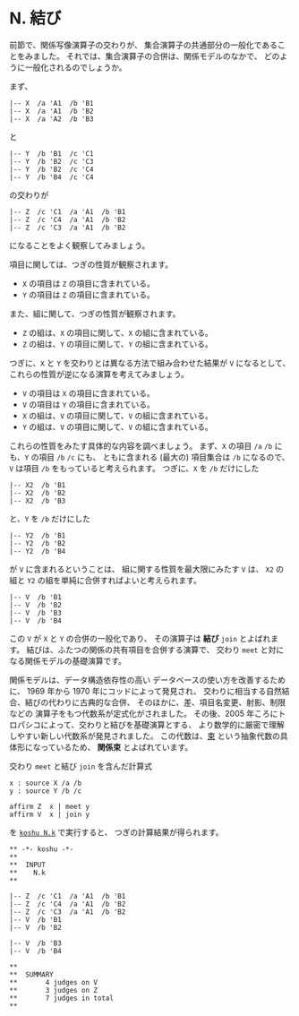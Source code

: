 # N. 結び


前節で、関係写像演算子の交わりが、
集合演算子の共通部分の一般化であることをみました。
それでは、集合演算子の合併は、関係モデルのなかで、
どのように一般化されるのでしょうか。

まず、

``` text
|-- X  /a 'A1  /b 'B1
|-- X  /a 'A1  /b 'B2
|-- X  /a 'A2  /b 'B3
```

と

``` text
|-- Y  /b 'B1  /c 'C1
|-- Y  /b 'B2  /c 'C3
|-- Y  /b 'B2  /c 'C4
|-- Y  /b 'B4  /c 'C4
```

の交わりが

``` text
|-- Z  /c 'C1  /a 'A1  /b 'B1
|-- Z  /c 'C4  /a 'A1  /b 'B2
|-- Z  /c 'C3  /a 'A1  /b 'B2
```

になることをよく観察してみましょう。

項目に関しては、つぎの性質が観察されます。

 - `X` の項目は `Z` の項目に含まれている。
 - `Y` の項目は `Z` の項目に含まれている。

また、組に関して、つぎの性質が観察されます。

 - `Z` の組は、`X` の項目に関して、`X` の組に含まれている。
 - `Z` の組は、`Y` の項目に関して、`Y` の組に含まれている。

つぎに、`X` と `Y` を交わりとは異なる方法で組み合わせた結果が
`V` になるとして、これらの性質が逆になる演算を考えてみましょう。

 - `V` の項目は `X` の項目に含まれている。
 - `V` の項目は `Y` の項目に含まれている。
 - `X` の組は、`V` の項目に関して、`V` の組に含まれている。
 - `Y` の組は、`V` の項目に関して、`V` の組に含まれている。

これらの性質をみたす具体的な内容を調べましょう。
まず、`X` の項目 `/a` `/b` にも、`Y` の項目 `/b` `/c` にも、
ともに含まれる (最大の) 項目集合は `/b` になるので、
`V` は項目 `/b` をもっていると考えられます。
つぎに、`X` を `/b` だけにした

``` text
|-- X2  /b 'B1
|-- X2  /b 'B2
|-- X2  /b 'B3
```

と、`Y` を `/b` だけにした

``` text
|-- Y2  /b 'B1
|-- Y2  /b 'B2
|-- Y2  /b 'B4
```

が `V` に含まれるということは、
組に関する性質を最大限にみたす `V` は、
`X2` の組と `Y2` の組を単純に合併すればよいと考えられます。

``` text
|-- V  /b 'B1
|-- V  /b 'B2
|-- V  /b 'B3
|-- V  /b 'B4
```

この `V` が `X` と `Y` の合併の一般化であり、
その演算子は **結び** `join` とよばれます。
結びは、ふたつの関係の共有項目を合併する演算で、
交わり `meet` と対になる関係モデルの基礎演算です。

関係モデルは、データ構造依存性の高い
データベースの使い方を改善するために、
1969 年から 1970 年にコッドによって発見され、
交わりに相当する自然結合、結びの代わりに古典的な合併、
そのほかに、差、項目名変更、射影、制限などの
演算子をもつ代数系が定式化がされました。
その後、2005 年ころにトロパシコによって、交わりと結びを基礎演算とする、
より数学的に厳密で理解しやすい新しい代数系が発見されました。
この代数は、[束][lattice] という抽象代数の具体形になっているため、
**関係束** とよばれています。

交わり `meet` と結び `join` を含んだ計算式

``` text
x : source X /a /b
y : source Y /b /c

affirm Z  x | meet y
affirm V  x | join y
```

を [`koshu N.k`][N.k] で実行すると、
つぎの計算結果が得られます。

``` text
** -*- koshu -*-
**  
**  INPUT
**    N.k
**    

|-- Z  /c 'C1  /a 'A1  /b 'B1
|-- Z  /c 'C4  /a 'A1  /b 'B2
|-- Z  /c 'C3  /a 'A1  /b 'B2
|-- V  /b 'B1
|-- V  /b 'B2

|-- V  /b 'B3
|-- V  /b 'B4

**  
**  SUMMARY
**       4 judges on V
**       3 judges on Z
**       7 judges in total
**
```


[N.k]:   https://github.com/seinokatsuhiro/abc-of-koshucode/blob/master/draft/section/N/N.k
[lattice]: http://ja.wikipedia.org/wiki/束論

